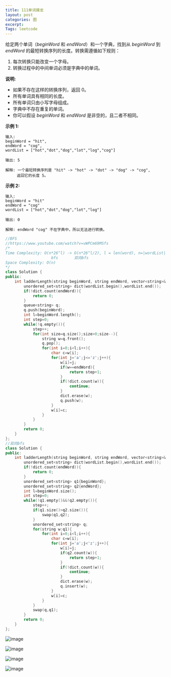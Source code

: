 ```yaml
---
title: 111单词接龙
layout: post
categories: 图
excerpt: 
Tags: leetcode
---
```


给定两个单词（*beginWord* 和 *endWord*）和一个字典，找到从 *beginWord* 到 *endWord* 的最短转换序列的长度。转换需遵循如下规则：

1. 每次转换只能改变一个字母。
2. 转换过程中的中间单词必须是字典中的单词。

**说明:**

- 如果不存在这样的转换序列，返回 0。
- 所有单词具有相同的长度。
- 所有单词只由小写字母组成。
- 字典中不存在重复的单词。
- 你可以假设 *beginWord* 和 *endWord* 是非空的，且二者不相同。

**示例 1:**

```
输入:
beginWord = "hit",
endWord = "cog",
wordList = ["hot","dot","dog","lot","log","cog"]

输出: 5

解释: 一个最短转换序列是 "hit" -> "hot" -> "dot" -> "dog" -> "cog",
     返回它的长度 5。
```

**示例 2:**

```
输入:
beginWord = "hit"
endWord = "cog"
wordList = ["hot","dot","dog","lot","log"]

输出: 0

解释: endWord "cog" 不在字典中，所以无法进行转换。
```

```c++
//BFS
//https://www.youtube.com/watch?v=vWPCm69MSfs
/*
Time Complexity: O(n*26^l) -> O(n*26^l/2), l = len(word), n=|wordList|
					bfs       双向bfs
Space Complexity: O(n)
*/
class Solution {
public:
    int ladderLength(string beginWord, string endWord, vector<string>& wordList) {
        unordered_set<string> dict(wordList.begin(),wordList.end());
        if(!dict.count(endWord)){
            return 0;
        }
        queue<string> q;
        q.push(beginWord);
        int l=beginWord.length();
        int step=0;
        while(!q.empty()){
            step++;
            for(int size=q.size();size>0;size--){
                string w=q.front();
                q.pop();
                for(int i=0;i<l;i++){
                    char c=w[i];
                    for(int j='a';j<='z';j++){
                        w[i]=j;
                        if(w==endWord){
                            return step+1;
                        }
                        if(!dict.count(w)){
                            continue;
                        }
                        dict.erase(w);
                        q.push(w);
                    }
                    w[i]=c;
                }
            }
        }
        return 0;
    }
};
//双向bfs
class Solution {
public:
    int ladderLength(string beginWord, string endWord, vector<string>& wordList) {
        unordered_set<string> dict(wordList.begin(),wordList.end());
        if(!dict.count(endWord)){
            return 0;
        }      
        unordered_set<string> q1{beginWord};
        unordered_set<string> q2{endWord};
        int l=beginWord.size();
        int step=0;
        while(!q1.empty()&&!q2.empty()){
            step++;
            if(q1.size()>q2.size()){
                swap(q1,q2);
            }
            unordered_set<string> q;
            for(string w:q1){
                for(int i=0;i<l;i++){
                    char c=w[i];
                    for(int j='a';j<'z';j++){
                        w[i]=j;
                        if(q2.count(w)){
                            return step+1;
                        }
                        if(!dict.count(w)){
                            continue;
                        }
                        dict.erase(w);
                        q.insert(w);
                    }
                    w[i]=c;
                }
            }
            swap(q,q1);
        }
        return 0;
    }
};
```

![image](https://ws3.sinaimg.cn/large/006tNc79ly1g26to1r99zj30qo0f0q4q.jpg)



![image](https://ws3.sinaimg.cn/large/006tNc79ly1g26tow6bgvj30qo0f0mxg.jpg)

![image](https://ws3.sinaimg.cn/large/006tNc79ly1g26tpb3t91j30qo0f0gmc.jpg)

![image](https://ws3.sinaimg.cn/large/006tNc79ly1g26tpocccuj30qo0f0t9r.jpg)

